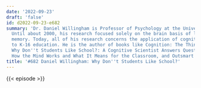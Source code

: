 ```yaml
---
date: '2022-09-23'
draft: 'false'
id: d2022-09-23-e682
summary: 'Dr. Daniel Willingham is Professor of Psychology at the University of Virginia.
  Until about 2000, his research focused solely on the brain basis of learning and
  memory. Today, all of his research concerns the application of cognitive psychology
  to K-16 education. He is the author of books like Cognition: The Thinking Animal,
  Why Don''t Students Like School?: A Cognitive Scientist Answers Questions About
  How the Mind Works and What It Means for the Classroom, and Outsmart Your Brain.'
title: '#682 Daniel Willingham: Why Don''t Students Like School?'
---
```

{{< episode >}}
